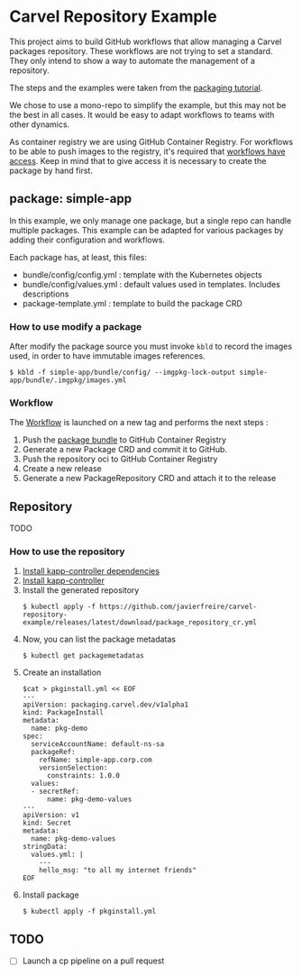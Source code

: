 # Carvel Repository Example

This project aims to build GitHub workflows that allow managing a Carvel packages repository.
These workflows are not trying to set a standard. They only intend to show a way to automate the management of a repository.

The steps and the examples were taken from the [packaging tutorial](https://carvel.dev/kapp-controller/docs/v0.34.0/packaging-tutorial/).

We chose to use a mono-repo to simplify the example, but this may not be the best in all cases. It would be easy to adapt workflows to 
teams with other dynamics. 

As container registry we are using GitHub Container Registry. For workflows to be able to push images to the registry, it's required
that [workflows have access](https://docs.github.com/en/packages/learn-github-packages/configuring-a-packages-access-control-and-visibility#ensuring-workflow-access-to-your-package).
Keep in mind that to give access it is necessary to create the package by hand first.

## package: simple-app

In this example, we only manage one package, but a single repo can handle multiple packages.
This example can be adapted for various packages by adding their configuration and workflows.

Each package has, at least, this files:

- bundle/config/config.yml : template with the Kubernetes objects
- bundle/config/values.yml : default values used in templates. Includes descriptions
- package-template.yml : template to build the package CRD

### How to use modify a package

After modify the package source you must invoke `kbld` to record the images used, in order to have immutable images references.

```shell
$ kbld -f simple-app/bundle/config/ --imgpkg-lock-output simple-app/bundle/.imgpkg/images.yml
```

### Workflow

The [Workflow](.github/workflows/build-simple-app.yml) is launched on a new tag and performs the next steps :

1. Push the [package bundle](simple-app/bundle) to GitHub Container Registry
2. Generate a new Package CRD and commit it to GitHub.
3. Push the repository oci to GitHub Container Registry
4. Create a new release
5. Generate a new PackageRepository CRD and attach it to the release

## Repository

TODO

### How to use the repository

1. [Install kapp-controller dependencies](https://carvel.dev/kapp-controller/docs/v0.34.0/packaging-tutorial/#installing-kapp-controller-dependencies)
2. [Install kapp-controller](https://carvel.dev/kapp-controller/docs/v0.34.0/packaging-tutorial/#i-believe-i-was-promised-kapp-controller)
3. Install the generated repository
    ```shell
    $ kubectl apply -f https://github.com/javierfreire/carvel-repository-example/releases/latest/download/package_repository_cr.yml
    ```
4. Now, you can list the package metadatas
    ```shell
    $ kubectl get packagemetadatas
    ```
5. Create an installation
    ```shell
    $cat > pkginstall.yml << EOF
    ---
    apiVersion: packaging.carvel.dev/v1alpha1
    kind: PackageInstall
    metadata:
      name: pkg-demo
    spec:
      serviceAccountName: default-ns-sa
      packageRef:
        refName: simple-app.corp.com
        versionSelection:
          constraints: 1.0.0
      values:
      - secretRef:
          name: pkg-demo-values
    ---
    apiVersion: v1
    kind: Secret
    metadata:
      name: pkg-demo-values
    stringData:
      values.yml: |
        ---
        hello_msg: "to all my internet friends"
    EOF
    ```
6. Install package
    ```shell
   $ kubectl apply -f pkginstall.yml
    ```

## TODO

- [ ] Launch a cp pipeline on a pull request